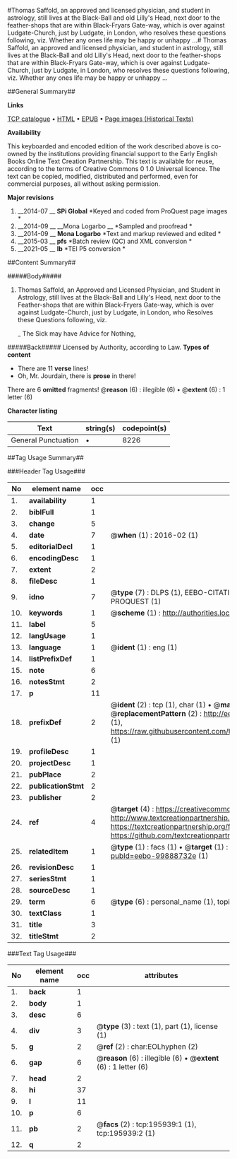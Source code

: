 #Thomas Saffold, an approved and licensed physician, and student in astrology, still lives at the Black-Ball and old Lilly's Head, next door to the feather-shops that are within Black-Fryars Gate-way, which is over against Ludgate-Church, just by Ludgate, in London, who resolves these questions following, viz. Whether any ones life may be happy or unhappy ...#
Thomas Saffold, an approved and licensed physician, and student in astrology, still lives at the Black-Ball and old Lilly's Head, next door to the feather-shops that are within Black-Fryars Gate-way, which is over against Ludgate-Church, just by Ludgate, in London, who resolves these questions following, viz. Whether any ones life may be happy or unhappy ...

##General Summary##

**Links**

[TCP catalogue](http://www.ota.ox.ac.uk/tcp/)  • 
[HTML](http://tei.it.ox.ac.uk/tcp/Texts-HTML/free/B29/B29241.html)  • 
[EPUB](http://tei.it.ox.ac.uk/tcp/Texts-EPUB/free/B29/B29241.epub) • 
[Page images (Historical Texts)](https://historicaltexts.jisc.ac.uk/eebo-99888732e)

**Availability**

This keyboarded and encoded edition of the work described above is co-owned by the
    institutions providing financial support to the Early English Books Online Text Creation
    Partnership. This text is available for reuse, according to the terms of  Creative Commons 0 1.0 Universal
    licence. The text can be copied, modified, distributed and performed, even for commercial
    purposes, all without asking permission.

**Major revisions**

1. __2014-07 __ __SPi Global__ *Keyed and coded from ProQuest page images *
1. __2014-09 __ __Mona Logarbo __ *Sampled and proofread *
1. __2014-09 __ __Mona Logarbo__ *Text and markup reviewed and edited *
1. __2015-03 __ __pfs__ *Batch review (QC) and XML conversion *
1. __2021-05 __ __lb__ *TEI P5 conversion *

##Content Summary##

#####Body#####

1. Thomas Saffold, an Approved and Licensed Physician, and Student in Astrology, still lives at the Black-Ball and Lilly's Head, next door to the Feather-shops that are within Black-Fryers Gate-way, which is over against Ludgate-Church, just by Ludgate, in London, who Resolves these Questions following, viz.

    _ The Sick may have Advice for Nothing,

#####Back#####
Licensed by Authority, according to Law.
**Types of content**

  * There are 11 **verse** lines!
  * Oh, Mr. Jourdain, there is **prose** in there!

There are 6 **omitted** fragments! 
 @__reason__ (6) : illegible (6)  •  @__extent__ (6) : 1 letter (6)

**Character listing**


|Text|string(s)|codepoint(s)|
|---|---|---|
|General Punctuation|•|8226|

##Tag Usage Summary##

###Header Tag Usage###

|No|element name|occ|attributes|
|---|---|---|---|
|1.|__availability__|1||
|2.|__biblFull__|1||
|3.|__change__|5||
|4.|__date__|7| @__when__ (1) : 2016-02 (1)|
|5.|__editorialDecl__|1||
|6.|__encodingDesc__|1||
|7.|__extent__|2||
|8.|__fileDesc__|1||
|9.|__idno__|7| @__type__ (7) : DLPS (1), EEBO-CITATION (1), VID (1), EEBO-PROQUEST (1), STC (2), PROQUEST (1)|
|10.|__keywords__|1| @__scheme__ (1) : http://authorities.loc.gov/ (1)|
|11.|__label__|5||
|12.|__langUsage__|1||
|13.|__language__|1| @__ident__ (1) : eng (1)|
|14.|__listPrefixDef__|1||
|15.|__note__|6||
|16.|__notesStmt__|2||
|17.|__p__|11||
|18.|__prefixDef__|2| @__ident__ (2) : tcp (1), char (1)  •  @__matchPattern__ (2) : ([0-9\-]+):([0-9IVX]+) (1), (.+) (1)  •  @__replacementPattern__ (2) : http://eebo.chadwyck.com/downloadtiff?vid=$1&page=$2 (1), https://raw.githubusercontent.com/textcreationpartnership/Texts/master/tcpchars.xml#$1 (1)|
|19.|__profileDesc__|1||
|20.|__projectDesc__|1||
|21.|__pubPlace__|2||
|22.|__publicationStmt__|2||
|23.|__publisher__|2||
|24.|__ref__|4| @__target__ (4) : https://creativecommons.org/publicdomain/zero/1.0/ (1), http://www.textcreationpartnership.org/docs/. (1), https://textcreationpartnership.org/faq/#faq05 (1), https://github.com/textcreationpartnership (1)|
|25.|__relatedItem__|1| @__type__ (1) : facs (1)  •  @__target__ (1) : https://data.historicaltexts.jisc.ac.uk/view?pubId=eebo-99888732e (1)|
|26.|__revisionDesc__|1||
|27.|__seriesStmt__|1||
|28.|__sourceDesc__|1||
|29.|__term__|6| @__type__ (6) : personal_name (1), topical_term (4), genre_form (1)|
|30.|__textClass__|1||
|31.|__title__|3||
|32.|__titleStmt__|2||


###Text Tag Usage###

|No|element name|occ|attributes|
|---|---|---|---|
|1.|__back__|1||
|2.|__body__|1||
|3.|__desc__|6||
|4.|__div__|3| @__type__ (3) : text (1), part (1), license (1)|
|5.|__g__|2| @__ref__ (2) : char:EOLhyphen (2)|
|6.|__gap__|6| @__reason__ (6) : illegible (6)  •  @__extent__ (6) : 1 letter (6)|
|7.|__head__|2||
|8.|__hi__|37||
|9.|__l__|11||
|10.|__p__|6||
|11.|__pb__|2| @__facs__ (2) : tcp:195939:1 (1), tcp:195939:2 (1)|
|12.|__q__|2||

